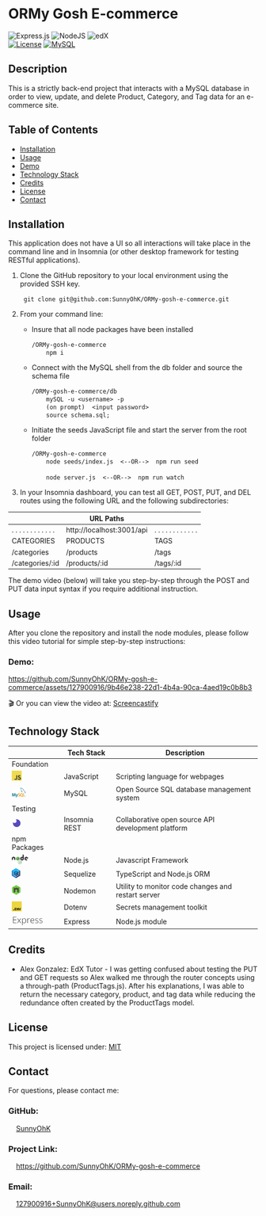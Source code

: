 # ORMy Gosh E-commerce

![Express.js](https://img.shields.io/badge/express.js-%23404d59.svg?style=for-the-badge&logo=express&logoColor=%2361DAFB) ![NodeJS](https://img.shields.io/badge/node.js-6DA55F?style=for-the-badge&logo=node.js&logoColor=white) ![edX](https://img.shields.io/badge/edX-%2302262B.svg?style=for-the-badge&logo=edX&logoColor=white)  <br>
[![License](https://img.shields.io/badge/License-MIT-yellow.svg)](https://choosealicense.com/licenses/mit) 
[![MySQL](https://img.shields.io/badge/-MySQL-00758F.svg)](https://choosealicense.com/licenses/mit) 
<br>

## Description
This is a strictly back-end project that interacts with a MySQL database in order to view, update, and delete Product, Category, and Tag data for an e-commerce site.

## Table of Contents

- [Installation](#installation)
- [Usage](#usage)
- [Demo](#demo)
- [Technology Stack](#technology-stack)
- [Credits](#credits)
- [License](#license)
- [Contact](#contact)

## Installation

This application does not have a UI so all interactions will take place in the command line and in Insomnia (or other desktop framework for testing RESTful applications). 
1. Clone the GitHub repository to your local environment using the provided SSH key.

        git clone git@github.com:SunnyOhK/ORMy-gosh-e-commerce.git


2. From your command line:
    - Insure that all node packages have been installed

          /ORMy-gosh-e-commerce
              npm i
    - Connect with the MySQL shell from the db folder and source the schema file
    
          /ORMy-gosh-e-commerce/db
              mySQL -u <username> -p
              (on prompt)  <input password> 
              source schema.sql;
            
    - Initiate the seeds JavaScript file and start the server from the root folder

          /ORMy-gosh-e-commerce
              node seeds/index.js  <--OR-->  npm run seed
              
              node server.js  <--OR-->  npm run watch

3. In your Insomnia dashboard, you can test all GET, POST, PUT, and DEL routes using the following URL and the following subdirectories:


|  | URL Paths |  |
| ---- | --- | --- |
| . . . . . . . . . . . . | http://localhost:3001/api | . . . . . . . . . . . . |
| CATEGORIES | PRODUCTS | TAGS |
| /categories | /products | /tags |
| /categories/:id | /products/:id | /tags/:id |


The demo video (below) will take you step-by-step through the POST and PUT data input syntax if you require additional instruction. 

## Usage 

After you clone the repository and install the node modules, please follow this video tutorial for simple step-by-step instructions:

### Demo:

https://github.com/SunnyOhK/ORMy-gosh-e-commerce/assets/127900916/9b46e238-22d1-4b4a-90ca-4aed19c0b8b3



🎬 Or you can view the video at: [Screencastify](https://watch.screencastify.com/v/hI8H5B09gjYRy6FGwkxe)

## Technology Stack

|  | Tech Stack | Description |
| ---- | --- | --- |
| Foundation |  |  |
| <img height="20px" src="assets/jsIcon.png"> | JavaScript | Scripting language for webpages |
| <img height="20px" src="assets/mySQLIcon.png"> | MySQL | Open Source SQL database management system |
| Testing |  |  |
| <img height="20px" src="assets/insomniaIcon.png"> | Insomnia REST | Collaborative open source API development platform |
| npm Packages |  |  |
| <img height="20px" src="assets/nodeIcon.png"> | Node.js | Javascript Framework |
| <img height="20px" src="assets/sequelizeIcon.png"> | Sequelize | TypeScript and Node.js ORM |
| <img height="20px" src="assets/nodemonIcon.png"> | Nodemon | Utility to monitor code changes and restart server |
| <img height="20px" src="assets/dotenvIcon.png"> | Dotenv | Secrets management toolkit |
| <img height="20px" src="assets/expressJsIcon.png"> | Express | Node.js module |


## Credits

- Alex Gonzalez: EdX Tutor - I was getting confused about testing the PUT and GET requests so Alex walked me through the router concepts using a through-path (ProductTags.js). After his explanations, I was able to return the necessary category, product, and tag data while reducing the redundance often created by the ProductTags model.


## License
This project is licensed under: [MIT](https://choosealicense.com/licenses/mit/)
<br>

## Contact

For questions, please contact me:

### GitHub: 
  &nbsp;&nbsp;&nbsp; [SunnyOhK](https://github.com/SunnyOhK)
### Project Link: 
  &nbsp;&nbsp;&nbsp; https://github.com/SunnyOhK/ORMy-gosh-e-commerce
### Email: 
  &nbsp;&nbsp;&nbsp; 127900916+SunnyOhK@users.noreply.github.com
